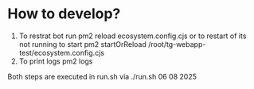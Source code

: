 # How to develop?
1. To restrat bot run pm2 reload ecosystem.config.cjs
or to restart of its not running to start
pm2 startOrReload /root/tg-webapp-test/ecosystem.config.cjs
2. To print logs pm2 logs

Both steps are executed in run.sh via ./run.sh
06 08 2025

